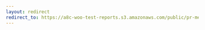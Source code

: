 ```yaml
---
layout: redirect
redirect_to: https://a8c-woo-test-reports.s3.amazonaws.com/public/pr-merge/38066/e2e/index.html
---
```

